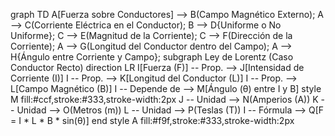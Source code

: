 graph TD
    A[Fuerza sobre Conductores] --> B(Campo Magnético Externo);
    A --> C(Corriente Eléctrica en el Conductor);
    B --> D{Uniforme o No Uniforme};
    C --> E(Magnitud de la Corriente);
    C --> F(Dirección de la Corriente);
    A --> G(Longitud del Conductor dentro del Campo);
    A --> H{Ángulo entre Corriente y Campo};
    subgraph Ley de Lorentz (Caso Conductor Recto)
        direction LR
        I[Fuerza (F)] -- Prop. --> J[Intensidad de Corriente (I)]
        I -- Prop. --> K[Longitud del Conductor (L)]
        I -- Prop. --> L[Campo Magnético (B)]
        I -- Depende de --> M[Ángulo (θ) entre I y B]
        style M fill:#ccf,stroke:#333,stroke-width:2px
        J -- Unidad --> N(Amperios (A))
        K -- Unidad --> O(Metros (m))
        L -- Unidad --> P(Teslas (T))
        I -- Fórmula --> Q[F = I * L * B * sin(θ)]
    end
    style A fill:#f9f,stroke:#333,stroke-width:2px
